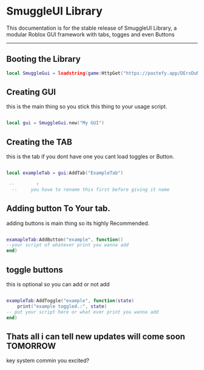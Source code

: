 # SmuggleUI Library

This documentation is for the stable release of SmuggleUI Library, a modular Roblox GUI framework with tabs, togges and even Buttons

---

## Booting the Library

```lua
local SmuggleGui = loadstring(game:HttpGet("https://pastefy.app/DErxDuNa/raw"))
```

## Creating GUI

this is the main thing so you stick this thing to your usage script.

```lua

local gui = SmuggleGui.new("My GUI")

```

## Creating the TAB

this is the tab if you dont have one you cant load toggles or Button.

```lua

local exampleTab = gui:AddTab("ExampleTab")

 --        ↑
  --     you have to rename this first before giving it name
```

## Adding button To Your tab.


adding buttons is main thing so its highly Recommended.


```lua

examapleTab:AddButton("example", function()
--your script of whatever print you wanna add
end)

```

## toggle buttons 

this is optional so you can add or not add

```lua

exampleTab:AddToggle("example", function(state)
    print("example toggled.:", state)
-- put your script here or what ever print you wanna add
end)

```

## Thats all i can tell new updates will come soon TOMORROW 

key system commin you excited?
